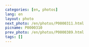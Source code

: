 ```yaml
---
categories: [en, photos]
lang: en
layout: photo
next_photo: /en/photos/P0000311.html
picname: P0000310
prev_photo: /en/photos/P0000389.html
tags: []
---
```


